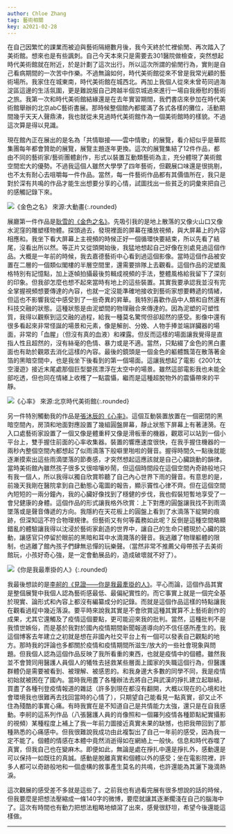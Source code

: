```yaml
---
author: Chloe Zhang
tag: 藝術相關
key: a2021-02-28
---
```


在自己因繁忙的課業而被迫與藝術隔絕數月後，我今天終於忙裡偷閒、再次踏入了美術館。想來也是有些諷刺。自己今天本來只是需要去301醫院做檢查，突然想起時代美術館就在附近，於是計劃了這次出行。所以這次所謂的偷閒行為，實則是自己看病期間的一次苦中作樂。不過無論如何，時代美術館從來不曾是我常光顧的藝術場所。我家住在城東南，時代美術館在城西北。再加上我個人從來未曾苟同過海淀區這邊的生活氛圍，更是難說服自己跨越半個京城過來進行一場自我療慰的藝術之旅。我第一次和時代美術館結緣還是在去年實習期間，我們書店來參加在時代美術館舉辦的北京abC藝術書展。那時候整個館內都擺滿了各式各樣的攤位，活動期間幾乎天天人聲鼎沸，我也就從未見過時代美術館作為一個美術館時的樣貌。不過這次算是得以見識。

現在館內正在展出的是名為「共情聯接——雲中情歌」的展覽，看介紹似乎是華熙集團每年都會贊助的展覽，展覽主題逐年更換。這次的展覽集結了12件作品，都由不同的藝術家/藝術團體創作，形式以裝置互動類藝術為主，充分體現了美術館空間宏大的優勢。不過我這個人雖然大學學了四年藝術，但觀展口味還是很挑剔，也不太有耐心去咀嚼每一件作品。當然，每一件藝術作品都有其價值所在，我只是對於深有共鳴的作品才能生出想要分享的心情，試圖找出一些貧乏的詞彙來把自己的感觸記錄下來。

![《金色之名》 來源:大動畫](http://thewanderingpotato.github.io/assets/images/a3ba5c06-fb1a-4171-be93-e9d2c4781412.jpg){:.rounded}

展廳第一件作品是[耿雪的《金色之名》](http://hugeanimation.aged100.com/third/791)。先吸引我的是地上散落的又像火山口又像水泥窪的雕塑樣物體。探頭過去，發現裡面的屏幕在播放視頻，與大屏幕上的內容相應和。我坐下看大屏幕上主視頻的時候正好一個循環快要結束，所以先看了結尾，沒看出所以然。等正片又從頭開始後，我猛地想起自己好像在別處見過這個作品。大概是一年前的時候，我去嘉德藝術中心看到過這個影像。當時這個作品被安置在二層的一個類似閣樓的半層空間里，還需要排隊上去觀看。這個作品的泥塑風格特別有記憶點，加上逐幀拍攝最後剪輯成視頻的手法，整體風格給我留下了深刻的印象。但我卻怎麼也想不起來當時有地上的這些裝置。其實我要承認我並沒有完全掌握視頻想要傳達的內容，也就一定沒能準確地接收到藝術家想要轉遞的情緒，但這也不影響我從中感受到了一些奇異的昇華。我特別喜歡作品中人類和自然還有科技交融的狀態。這種狀態是由泥塑間的物理融合來傳達的。因為泥塑的可塑性質，我得以觀察到這交融的過程，給我一種莫名驚愕但卻超然的感受。影像中還有很多看起來非常怪誕的場景和元素，像是解剖、分娩、人物手捧並端詳臟器的場面，非常的「血腥」（但沒有真的血液）和裸露。但反而這樣的場面讓我覺得是直指人性且超然的，沒有絲毫的色情、暴力或是不適。當然，只點綴了金色的黑白畫面也有助於觀眾去消化這樣的內容。最後的鏡頭是一個金色的軀體飄蕩在散落著金箔的黑暗空間中，也是我坐下後看到的第一個場面。這讓我想起了電影《2001太空漫遊》接近末尾處那個巨型嬰孩漂浮在太空中的場景。雖然這部電影我也未能全部吃透，但也同在情緒上收穫了一點震懾，繼而是這種超脫物外的震懾帶來的平靜。

![《心率》 來源:北京時代美術館](http://thewanderingpotato.github.io/assets/images/e06b12e7ae1f4ccfa98376619bc1d09a.jpeg){:.rounded}

另一件特別觸動我的作品是[張沐辰的《心率》](https://www.sohu.com/a/443394574_120381388)。這個互動裝置放置在一個密閉的黑暗空間內，房頂和地面對應設置了幾組圓盤屏幕，靜止狀態下屏幕上有著漣漪。在入口處藝術家設置了一個又像是體重秤又像是滑板車的機器，觀眾可以站到一個小平台上，雙手握住前面的心率收集器。裝置的響應速度很快，在我手握住機器的一兩秒內整個空間內都想起了似雨滴落下般噼里啪啦的聲音。握得時間久一點後就能逐漸摸索出這些雨滴墜落的節奏感，才突然想起這應該就是自己心臟跳動的韻律。當時美術館內雖然孩子很多又很喧嚷吵鬧，但這個時間段在這個空間內奇跡般地只有我一個人，所以我得以獨自欣賞聆聽了自己內心世界下雨的聲音。有意思的是，前幾天我剛在醫院拿到自己動態心電圖的報告，顯示竇性心律不齊。但在這個空間內短短的一兩分鐘內，我的心臟好像找到了穩健的步伐，我也假裝短暫地享受了一會兒健康的身體。這個作品的形式讓我格外欣賞：上下對應的圓盤讓我找不到雨滴墜落或是聲音傳遞的方向。我隱約在天花板上的圓盤上看到了水滴落下綻開的痕跡，但深知這不符合物理規律。但藝術又有何等義務如此呢？反倒是這種空間略顯錯亂的體驗讓我得以沈浸於藝術家創造的世界中，讓自己的生命只體現於心臟的跳動，讓感官只停留於眼前的黑暗和耳中水滴濺落的聲音。我逃離了物理軀體的限制，也逃離了館內孩子們肆無忌憚的玩樂聲。（當然非常不推薦父母帶孩子去美術館玩，小孩好奇心強，是一定會動展品的，造成破壞就不好了）。

![《你是我最牽掛的人》](http://thewanderingpotato.github.io/assets/images/D46F4D9E-C4E6-48FA-90D3-7B295998190B.jpg){:.rounded}

我最後想談的是[李舸的《見證——你是我最牽掛的人》](https://k.sina.cn/article_5044281310_12ca99fde020017owl.html?from=photo)。平心而論，這個作品其實是整個展覽中我個人認為藝術感最低、最偏紀實性的。而它事實上就是一個完全基於現實、論形式和內容上都沒有編纂成分的記錄。而就是這個作品這樣的特點讓我在觀看過程中幾近落淚。要平時來說我其實是不會欣賞這種其實算不上藝術創作的成果，尤其它還觸及了疫情這個要點，更可能迎來我的批判。當然，這種批判不是我憤世嫉俗，而是基於我對於國內疫情期間新聞報道導向的不信任感所產生的。我這個博客去年建立之初就是想在非國內社交平台上有一個可以發表自己觀點的地方。那時我的評論也多都關於疫情和疫情期間所滋生/放大的一些社會現象與問題。但我個人認為這個作品反映了我所看重的東西，也就是疫情中的個體。雖然我並不會贊同用醫護人員個人的犧牲去拯救某些層面上國家的失職這個行為，但醫護群體仍是需要被看到、被理解、被感恩的。和我身邊大多數的同學不同，我是疫情初始就被困在了國內。當時我用盡了各種辦法去將自己與武漢的掙扎建立起聯結，買盡了各種刊登疫情報道的雜誌（許多到現在都沒有翻開，大概以現在的心境和社會環境我也很難再去找回當時的心情了），只期望自己能看見一點真實，卻又止不住為殘酷的事實心痛。有時我實在是不知道自己是共情能力太強，還只是在自我感動。李舸的這系列作品（八張醫護人員的肖像照和一個羅列疫情各種節點紀實攝影的視頻）某種程度上補上了我一年前力圖接近真實未果的缺憾，也把我帶回到了那種熟悉的心痛感中。但我很難說我成功由此複製出了自己一年前的感受，因為我一定不能了。個體的情感在本體中竟然消逝得如在網絡上一般快。信息和時代吞噬了真實，但我自己也在變麻木。即便如此，無論是處在掙扎中還是掙扎外，感動還是可以保持一如既往的真誠。感動是脫離真實和個體以外的感受；坐在電影院裡，許多人都可以奇跡般地和一個虛構的敘事產生莫名的共鳴，也許還能為其灑下幾滴熱淚。

這次觀展的感受差不多就是這些了。之前我也有過看完展有很多想說的話的時候，但我要麼是把想法壓縮成一條140字的微博，要麼就讓其逐漸擱淺在自己的腦海中了。這次有時間也有動力把想法粗略地傾瀉了出來，感覺很舒坦，希望今後還能這樣做。
 
---
